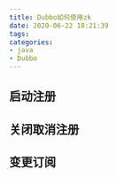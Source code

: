 ```yaml
---
title: Dubbo如何使用zk
date: 2020-06-22 18:21:39
tags:
categories:
- java
- Dubbo
---
```


## 启动注册

## 关闭取消注册

## 变更订阅
